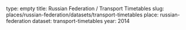 type: empty
title: Russian Federation / Transport Timetables
slug: places/russian-federation/datasets/transport-timetables
place: russian-federation
dataset: transport-timetables
year: 2014
